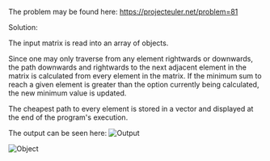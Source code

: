 The problem may be found here: https://projecteuler.net/problem=81

Solution:

The input matrix is read into an array of objects. 

Since one may only traverse from any element rightwards or downwards,
the path downwards and rightwards to the next adjacent element in the 
matrix is calculated from every element in the matrix. If the minimum 
sum to reach a given element is greater than the option currently 
being calculated, the new minimum value is updated.

The cheapest path to every element is stored in a vector and displayed
at the end of the program's execution.

The output can be seen here:
![Output](https://github.com/ianturner88/ProjectEuler/blob/master/PE081/PE081/images/Output.png)

![Object](https://github.com/ianturner88/ProjectEuler/blob/master/PE081/PE081/images/Object.png)